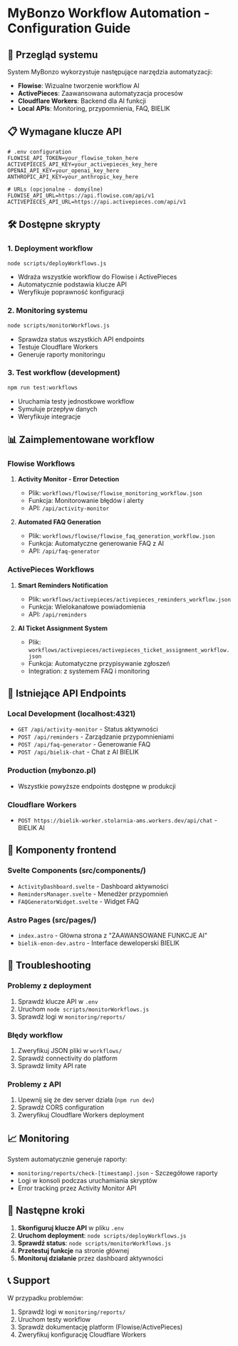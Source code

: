 # MyBonzo Workflow Automation - Configuration Guide

## 🚀 Przegląd systemu

System MyBonzo wykorzystuje następujące narzędzia automatyzacji:
- **Flowise**: Wizualne tworzenie workflow AI
- **ActivePieces**: Zaawansowana automatyzacja procesów  
- **Cloudflare Workers**: Backend dla AI funkcji
- **Local APIs**: Monitoring, przypomnienia, FAQ, BIELIK

## 📋 Wymagane klucze API

```env
# .env configuration
FLOWISE_API_TOKEN=your_flowise_token_here
ACTIVEPIECES_API_KEY=your_activepieces_key_here
OPENAI_API_KEY=your_openai_key_here
ANTHROPIC_API_KEY=your_anthropic_key_here

# URLs (opcjonalne - domyślne)
FLOWISE_API_URL=https://api.flowise.com/api/v1
ACTIVEPIECES_API_URL=https://api.activepieces.com/api/v1
```

## 🛠️ Dostępne skrypty

### 1. Deployment workflow
```bash
node scripts/deployWorkflows.js
```
- Wdraża wszystkie workflow do Flowise i ActivePieces
- Automatycznie podstawia klucze API
- Weryfikuje poprawność konfiguracji

### 2. Monitoring systemu  
```bash
node scripts/monitorWorkflows.js
```
- Sprawdza status wszystkich API endpoints
- Testuje Cloudflare Workers
- Generuje raporty monitoringu

### 3. Test workflow (development)
```bash
npm run test:workflows
```
- Uruchamia testy jednostkowe workflow
- Symuluje przepływ danych
- Weryfikuje integracje

## 📊 Zaimplementowane workflow

### Flowise Workflows
1. **Activity Monitor - Error Detection**
   - Plik: `workflows/flowise/flowise_monitoring_workflow.json`
   - Funkcja: Monitorowanie błędów i alerty
   - API: `/api/activity-monitor`

2. **Automated FAQ Generation**
   - Plik: `workflows/flowise/flowise_faq_generation_workflow.json` 
   - Funkcja: Automatyczne generowanie FAQ z AI
   - API: `/api/faq-generator`

### ActivePieces Workflows
1. **Smart Reminders Notification**
   - Plik: `workflows/activepieces/activepieces_reminders_workflow.json`
   - Funkcja: Wielokanałowe powiadomienia
   - API: `/api/reminders`

2. **AI Ticket Assignment System**
   - Plik: `workflows/activepieces/activepieces_ticket_assignment_workflow.json`
   - Funkcja: Automatyczne przypisywanie zgłoszeń
   - Integration: z systemem FAQ i monitoring

## 🔗 Istniejące API Endpoints

### Local Development (localhost:4321)
- `GET /api/activity-monitor` - Status aktywności
- `POST /api/reminders` - Zarządzanie przypomnieniami  
- `POST /api/faq-generator` - Generowanie FAQ
- `POST /api/bielik-chat` - Chat z AI BIELIK

### Production (mybonzo.pl)
- Wszystkie powyższe endpoints dostępne w produkcji

### Cloudflare Workers
- `POST https://bielik-worker.stolarnia-ams.workers.dev/api/chat` - BIELIK AI

## 🎯 Komponenty frontend

### Svelte Components (src/components/)
- `ActivityDashboard.svelte` - Dashboard aktywności
- `RemindersManager.svelte` - Menedżer przypomnień
- `FAQGeneratorWidget.svelte` - Widget FAQ

### Astro Pages (src/pages/)  
- `index.astro` - Główna strona z "ZAAWANSOWANE FUNKCJE AI"
- `bielik-enon-dev.astro` - Interface deweloperski BIELIK

## 🚨 Troubleshooting

### Problemy z deployment
1. Sprawdź klucze API w `.env`
2. Uruchom `node scripts/monitorWorkflows.js`
3. Sprawdź logi w `monitoring/reports/`

### Błędy workflow
1. Zweryfikuj JSON pliki w `workflows/`
2. Sprawdź connectivity do platform
3. Sprawdź limity API rate

### Problemy z API
1. Upewnij się że dev server działa (`npm run dev`)
2. Sprawdź CORS configuration
3. Zweryfikuj Cloudflare Workers deployment

## 📈 Monitoring

System automatycznie generuje raporty:
- `monitoring/reports/check-[timestamp].json` - Szczegółowe raporty
- Logi w konsoli podczas uruchamiania skryptów
- Error tracking przez Activity Monitor API

## 🔄 Następne kroki

1. **Skonfiguruj klucze API** w pliku `.env`
2. **Uruchom deployment**: `node scripts/deployWorkflows.js`
3. **Sprawdź status**: `node scripts/monitorWorkflows.js`
4. **Przetestuj funkcje** na stronie głównej
5. **Monitoruj działanie** przez dashboard aktywności

## 📞 Support

W przypadku problemów:
1. Sprawdź logi w `monitoring/reports/`
2. Uruchom testy workflow
3. Sprawdź dokumentację platform (Flowise/ActivePieces)
4. Zweryfikuj konfigurację Cloudflare Workers
